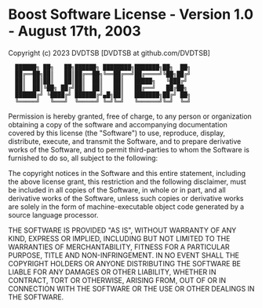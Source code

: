 

# Boost Software License - Version 1.0 - August 17th, 2003

Copyright (c) 2023 DVDTSB [DVDTSB at github.com/DVDTSB]

```
  ██████╗ ██╗   ██╗██████╗ ████████╗███████╗██╗  ██╗
  ██╔══██╗██║   ██║██╔══██╗╚══██╔══╝██╔════╝╚██╗██╔╝
  ██║  ██║██║   ██║██║  ██║   ██║   █████╗   ╚███╔╝ 
  ██║  ██║╚██╗ ██╔╝██║  ██║   ██║   ██╔══╝   ██╔██╗ 
  ██████╔╝ ╚████╔╝ ██████╔╝▄█╗██║   ███████╗██╔╝ ██╗
  ╚═════╝   ╚═══╝  ╚═════╝ ╚═╝╚═╝   ╚══════╝╚═╝  ╚═╝                                             
```

Permission is hereby granted, free of charge, to any person or organization
obtaining a copy of the software and accompanying documentation covered by
this license (the "Software") to use, reproduce, display, distribute,
execute, and transmit the Software, and to prepare derivative works of the
Software, and to permit third-parties to whom the Software is furnished to
do so, all subject to the following:

The copyright notices in the Software and this entire statement, including
the above license grant, this restriction and the following disclaimer,
must be included in all copies of the Software, in whole or in part, and
all derivative works of the Software, unless such copies or derivative
works are solely in the form of machine-executable object code generated by
a source language processor.

THE SOFTWARE IS PROVIDED "AS IS", WITHOUT WARRANTY OF ANY KIND, EXPRESS OR
IMPLIED, INCLUDING BUT NOT LIMITED TO THE WARRANTIES OF MERCHANTABILITY,
FITNESS FOR A PARTICULAR PURPOSE, TITLE AND NON-INFRINGEMENT. IN NO EVENT
SHALL THE COPYRIGHT HOLDERS OR ANYONE DISTRIBUTING THE SOFTWARE BE LIABLE
FOR ANY DAMAGES OR OTHER LIABILITY, WHETHER IN CONTRACT, TORT OR OTHERWISE,
ARISING FROM, OUT OF OR IN CONNECTION WITH THE SOFTWARE OR THE USE OR OTHER
DEALINGS IN THE SOFTWARE.
